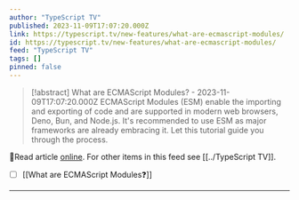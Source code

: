```yaml
---
author: "TypeScript TV"
published: 2023-11-09T17:07:20.000Z
link: https://typescript.tv/new-features/what-are-ecmascript-modules/
id: https://typescript.tv/new-features/what-are-ecmascript-modules/
feed: "TypeScript TV"
tags: []
pinned: false
---
```

> [!abstract] What are ECMAScript Modules? - 2023-11-09T17:07:20.000Z
> ECMAScript Modules (ESM) enable the importing and exporting of code and are supported in modern web browsers, Deno, Bun, and Node.js. It's recommended to use ESM as major frameworks are already embracing it. Let this tutorial guide you through the process.

🔗Read article [online](https://typescript.tv/new-features/what-are-ecmascript-modules/). For other items in this feed see [[../TypeScript TV]].

- [ ] [[What are ECMAScript Modules❓]]
- - -


